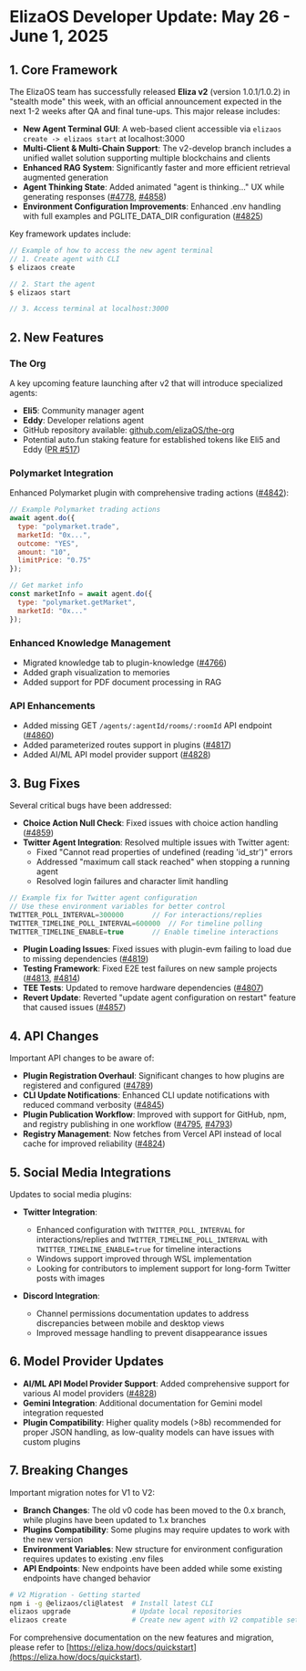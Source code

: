 # ElizaOS Developer Update: May 26 - June 1, 2025

## 1. Core Framework

The ElizaOS team has successfully released **Eliza v2** (version 1.0.1/1.0.2) in "stealth mode" this week, with an official announcement expected in the next 1-2 weeks after QA and final tune-ups. This major release includes:

- **New Agent Terminal GUI**: A web-based client accessible via `elizaos create -> elizaos start` at localhost:3000
- **Multi-Client & Multi-Chain Support**: The v2-develop branch includes a unified wallet solution supporting multiple blockchains and clients
- **Enhanced RAG System**: Significantly faster and more efficient retrieval augmented generation
- **Agent Thinking State**: Added animated "agent is thinking..." UX while generating responses ([#4778](https://github.com/elizaOS/eliza/pull/4778), [#4858](https://github.com/elizaOS/eliza/pull/4858))
- **Environment Configuration Improvements**: Enhanced .env handling with full examples and PGLITE_DATA_DIR configuration ([#4825](https://github.com/elizaOS/eliza/pull/4825))

Key framework updates include:

```javascript
// Example of how to access the new agent terminal
// 1. Create agent with CLI
$ elizaos create

// 2. Start the agent
$ elizaos start

// 3. Access terminal at localhost:3000
```

## 2. New Features

### The Org
A key upcoming feature launching after v2 that will introduce specialized agents:
- **Eli5**: Community manager agent
- **Eddy**: Developer relations agent
- GitHub repository available: [github.com/elizaOS/the-org](https://github.com/elizaOS/the-org)
- Potential auto.fun staking feature for established tokens like Eli5 and Eddy ([PR #517](https://github.com/elizaOS/auto.fun/pull/517))

### Polymarket Integration
Enhanced Polymarket plugin with comprehensive trading actions ([#4842](https://github.com/elizaOS/eliza/pull/4842)):

```javascript
// Example Polymarket trading actions
await agent.do({
  type: "polymarket.trade",
  marketId: "0x...",
  outcome: "YES",
  amount: "10",
  limitPrice: "0.75"
});

// Get market info
const marketInfo = await agent.do({
  type: "polymarket.getMarket",
  marketId: "0x..."
});
```

### Enhanced Knowledge Management
- Migrated knowledge tab to plugin-knowledge ([#4766](https://github.com/elizaOS/eliza/pull/4766))
- Added graph visualization to memories
- Added support for PDF document processing in RAG

### API Enhancements
- Added missing GET `/agents/:agentId/rooms/:roomId` API endpoint ([#4860](https://github.com/elizaOS/eliza/pull/4860))
- Added parameterized routes support in plugins ([#4817](https://github.com/elizaOS/eliza/pull/4817))
- Added AI/ML API model provider support ([#4828](https://github.com/elizaOS/eliza/pull/4828))

## 3. Bug Fixes

Several critical bugs have been addressed:

- **Choice Action Null Check**: Fixed issues with choice action handling ([#4859](https://github.com/elizaOS/eliza/pull/4859))
- **Twitter Agent Integration**: Resolved multiple issues with Twitter agent:
  - Fixed "Cannot read properties of undefined (reading 'id_str')" errors
  - Addressed "maximum call stack reached" when stopping a running agent
  - Resolved login failures and character limit handling

```javascript
// Example fix for Twitter agent configuration
// Use these environment variables for better control
TWITTER_POLL_INTERVAL=300000       // For interactions/replies
TWITTER_TIMELINE_POLL_INTERVAL=600000  // For timeline polling
TWITTER_TIMELINE_ENABLE=true       // Enable timeline interactions
```

- **Plugin Loading Issues**: Fixed issues with plugin-evm failing to load due to missing dependencies ([#4819](https://github.com/elizaOS/eliza/issues/4819))
- **Testing Framework**: Fixed E2E test failures on new sample projects ([#4813](https://github.com/elizaOS/eliza/pull/4813), [#4814](https://github.com/elizaOS/eliza/issues/4814))
- **TEE Tests**: Updated to remove hardware dependencies ([#4807](https://github.com/elizaOS/eliza/pull/4807))
- **Revert Update**: Reverted "update agent configuration on restart" feature that caused issues ([#4857](https://github.com/elizaOS/eliza/pull/4857))

## 4. API Changes

Important API changes to be aware of:

- **Plugin Registration Overhaul**: Significant changes to how plugins are registered and configured ([#4789](https://github.com/elizaOS/eliza/pull/4789))
- **CLI Update Notifications**: Enhanced CLI update notifications with reduced command verbosity ([#4845](https://github.com/elizaOS/eliza/pull/4845))
- **Plugin Publication Workflow**: Improved with support for GitHub, npm, and registry publishing in one workflow ([#4795](https://github.com/elizaOS/eliza/pull/4795), [#4793](https://github.com/elizaOS/eliza/pull/4793))
- **Registry Management**: Now fetches from Vercel API instead of local cache for improved reliability ([#4824](https://github.com/elizaOS/eliza/pull/4824))

## 5. Social Media Integrations

Updates to social media plugins:

- **Twitter Integration**:
  - Enhanced configuration with `TWITTER_POLL_INTERVAL` for interactions/replies and `TWITTER_TIMELINE_POLL_INTERVAL` with `TWITTER_TIMELINE_ENABLE=true` for timeline interactions
  - Windows support improved through WSL implementation
  - Looking for contributors to implement support for long-form Twitter posts with images

- **Discord Integration**:
  - Channel permissions documentation updates to address discrepancies between mobile and desktop views
  - Improved message handling to prevent disappearance issues

## 6. Model Provider Updates

- **AI/ML API Model Provider Support**: Added comprehensive support for various AI model providers ([#4828](https://github.com/elizaOS/eliza/pull/4828))
- **Gemini Integration**: Additional documentation for Gemini model integration requested
- **Plugin Compatibility**: Higher quality models (>8b) recommended for proper JSON handling, as low-quality models can have issues with custom plugins

## 7. Breaking Changes

Important migration notes for V1 to V2:

- **Branch Changes**: The old v0 code has been moved to the 0.x branch, while plugins have been updated to 1.x branches
- **Plugins Compatibility**: Some plugins may require updates to work with the new version
- **Environment Variables**: New structure for environment configuration requires updates to existing .env files
- **API Endpoints**: New endpoints have been added while some existing endpoints have changed behavior

```bash
# V2 Migration - Getting started
npm i -g @elizaos/cli@latest  # Install latest CLI
elizaos upgrade               # Update local repositories
elizaos create                # Create new agent with V2 compatible setup
```

For comprehensive documentation on the new features and migration, please refer to [https://eliza.how/docs/quickstart](https://eliza.how/docs/quickstart).